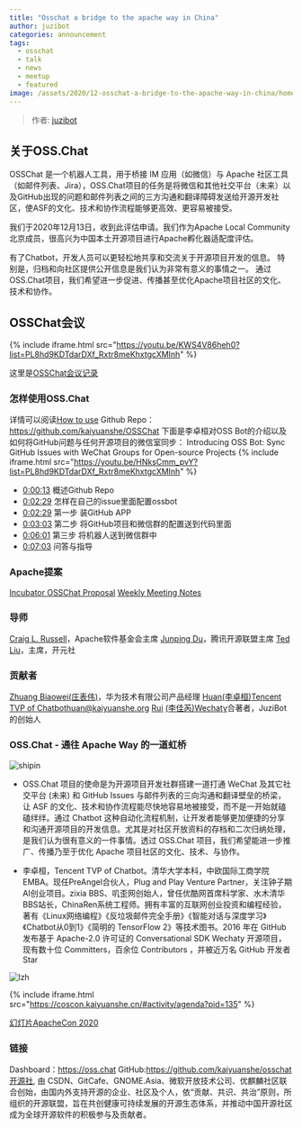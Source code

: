 ```yaml
---
title: "Osschat a bridge to the apache way in China"
author: juzibot
categories: announcement
tags:
  - osschat
  - talk
  - news
  - meetup
  - featured
image: /assets/2020/12-osschat-a-bridge-to-the-apache-way-in-china/homepage.webp
---
```


> 作者: [juzibot](https://github.com/juzibot/)

## 关于OSS.Chat

OSSChat 是一个机器人工具，用于桥接 IM 应用（如微信）与 Apache 社区工具（如邮件列表、Jira），OSS.Chat项目的任务是将微信和其他社交平台（未来）以及GitHub出现的问题和邮件列表之间的三方沟通和翻译障碍发送给开源开发社区，使ASF的文化、技术和协作流程能够更高效、更容易被接受。

我们于2020年12月13日，收到此评估申请。我们作为Apache Local Community北京成员，很高兴为中国本土开源项目进行Apache孵化器适配度评估。

有了Chatbot，开发人员可以更轻松地共享和交流关于开源项目开发的信息。
特别是，归档和向社区提供公开信息是我们认为非常有意义的事情之一。
通过OSS.Chat项目，我们希望进一步促进、传播甚至优化Apache项目社区的文化、技术和协作。

## OSSChat会议

{% include iframe.html src="https://youtu.be/KWS4V86heh0?list=PL8hd9KDTdarDXf_Rxtr8meKhxtgcXMInh" %}

这里是[OSSChat会议记录](https://shimo.im/docs/wGHydDxvWGjWKgDK)

### 怎样使用OSS.Chat

详情可以阅读[How to use](https://github.com/kaiyuanshe/osschat/blob/master/docs/pages/how-to-use.md)
Github Repo：<https://github.com/kaiyuanshe/OSSChat>
下面是李卓桓对OSS Bot的介绍以及如何将GitHub问题与任何开源项目的微信室同步：
Introducing OSS Bot: Sync GitHub Issues with WeChat Groups for Open-source Projects
{% include iframe.html src="https://youtu.be/HNksCmm_pvY?list=PL8hd9KDTdarDXf_Rxtr8meKhxtgcXMInh" %}

- [0:00:13](https://youtu.be/HNksCmm_pvY?list=PL8hd9KDTdarDXf_Rxtr8meKhxtgcXMInh&t=13) 概述Github Repo
- [0:02:29](https://youtu.be/HNksCmm_pvY?list=PL8hd9KDTdarDXf_Rxtr8meKhxtgcXMInh&t=149) 怎样在自己的issue里面配置ossbot
- [0:02:29](https://youtu.be/HNksCmm_pvY?list=PL8hd9KDTdarDXf_Rxtr8meKhxtgcXMInh&t=149) 第一步 装GitHub APP
- [0:03:03](https://youtu.be/HNksCmm_pvY?t=183) 第二步 将GitHub项目和微信群的配置送到代码里面
- [0:06:01](https://youtu.be/HNksCmm_pvY?list=PL8hd9KDTdarDXf_Rxtr8meKhxtgcXMInh&t=361) 第三步 将机器人送到微信群中
- [0:07:03](https://youtu.be/HNksCmm_pvY?list=PL8hd9KDTdarDXf_Rxtr8meKhxtgcXMInh&t=420) 问答与指导

### Apache提案

[Incubator OSSChat Proposal](https://cwiki.apache.org/confluence/display/INCUBATOR/OSSBotProposal)
[Weekly Meeting Notes](https://shimo.im/docs/wGHydDxvWGjWKgDK)

### 导师

[Craig L. Russell](https://github.com/clr-apache)，Apache软件基金会主席
[Junping Du](https://github.com/JunpingDu)，腾讯开源联盟主席
[Ted Liu](https://github.com/tedliu1)，主席，开元社

### 贡献者

[Zhuang Biaowei](https://github.com/zhuangbiaowei)[(庄表伟)](http://www.zhuangbiaowei.com/blog/)，华为技术有限公司产品经理
[Huan](https://github.com/huan)[(李卓桓)](http://linkedin.com/in/zixia)[Tencent TVP of Chatbot](https://cloud.tencent.com/tvp/138)[huan@kaiyuanshe.org](huan@kaiyuanshe.org)
[Rui](https://github.com/lijiarui)
[(李佳芮)](https://lijiarui.github.io/)[Wechaty](https://github.com/wechaty/wechaty)合著者，JuziBot的创始人

### OSS.Chat - 通往 Apache Way 的一道虹桥

![shipin](/assets/2020/12-osschat-a-bridge-to-the-apache-way-in-china/shipin.webp)

- OSS.Chat 项目的使命是为开源项目开发社群搭建一道打通 WeChat 及其它社交平台 (未来) 和 GitHub Issues 与邮件列表的三向沟通和翻译壁垒的桥梁，让 ASF 的文化、技术和协作流程能尽快地容易地被接受，而不是一开始就磕磕绊绊。通过 Chatbot 这种自动化流程机制，让开发者能够更加便捷的分享和沟通开源项目的开发信息。尤其是对社区开放资料的存档和二次归纳处理，是我们认为很有意义的一件事情。透过 OSS.Chat 项目，我们希望能进一步推广、传播乃至于优化 Apache 项目社区的文化、技术、与协作。

- 李卓桓，Tencent TVP of Chatbot。清华大学本科，中欧国际工商学院EMBA。现任PreAngel合伙人，Plug and Play Venture Partner，关注钟子期AI创业项目。zixia BBS、叽歪网创始人，曾任优酷网首席科学家、水木清华BBS站长，ChinaRen系统工程师。拥有丰富的互联网创业投资和编程经验，著有《Linux网络编程》《反垃圾邮件完全手册》《智能对话与深度学习》《Chatbot从0到1》《简明的 TensorFlow 2》等技术图书。2016 年在 GitHub 发布基于 Apache-2.0 许可证的 Conversational SDK Wechaty 开源项目，现有数十位 Committers，百余位 Contributors ，并被近万名 GitHub 开发者 Star

![lzh](/assets/2020/12-osschat-a-bridge-to-the-apache-way-in-china/lzh.webp)

{% include iframe.html src="https://coscon.kaiyuanshe.cn/#activity/agenda?pid=135" %}

[幻灯片ApacheCon 2020](https://docs.google.com/presentation/d/1ws1loxT0JVzNkZO_7G5Xx8T3mDvAmh8PCZ-sAs9rfqM/edit?usp=sharing)

### 链接

Dashboard：<https://oss.chat>
GitHub:<https://github.com/kaiyuanshe/osschat>
[开源社](https://kaiyuanshe.cn/), 由 CSDN、GitCafe、GNOME.Asia、微软开放技术公司、优麒麟社区联合创始，由国内外支持开源的企业、社区及个人，依“贡献、共识、共治”原则，所组织的开源联盟，旨在共创健康可持续发展的开源生态体系，并推动中国开源社区成为全球开源软件的积极参与及贡献者。

